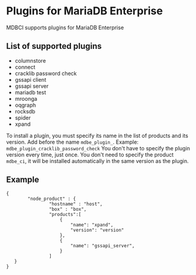 # Plugins for MariaDB Enterprise

MDBCI supports plugins for MariaDB Enterprise

## List of supported plugins
* columnstore
* connect
* cracklib password check
* gssapi client
* gssapi server
* mariadb test
* mroonga
* oqgraph
* rocksdb
* spider
* xpand

To install a plugin, you must specify its name in the list of products and its version.
Add before the name `mdbe_plugin_`. Example: `mdbe_plugin_cracklib_password_check`
You don't have to specify the plugin version every time, just once.
You don't need to specify the product `mdbe_ci`, it will be installed automatically in the same version as the plugin.

## Example

```
{
        "node_product" : {
                "hostname" : "host",
                "box" : "box",
                "products":[
                    {
                        "name": "xpand",
                        "version": "version"
                    },
                    {
                        "name": "gssapi_server",
                    }
                ]
   }
}
```
